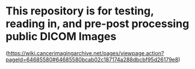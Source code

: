 # This repository is for testing, reading in, and pre-post processing public DICOM Images 
(https://wiki.cancerimagingarchive.net/pages/viewpage.action?pageId=64685580#64685580bcab02c187174a288dbcbf95d26179e8) 

